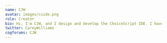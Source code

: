 ```yaml
---
name: CJW
avatar: images/cside.png
role: Creator
bio: Hi, I'm CJW, and I design and develop the ChoiceScript IDE. I have been using ChoiceScript for five years, and developing the current iteration of CSIDE for three (2017). I have little to my name in the way of authorships, but have founded an interest and passion for providing technical help and support to other aspiring authors. <br><br>My professional background is in computer science and web development, and my Choice of hobbies stemmed from an unhealthy and cliche obsession with fantasy (and science fiction) books and video games.
twitter: CareyWilliamz
cogforums: CJW
---
```

